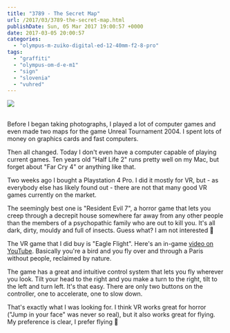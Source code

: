 ```yaml
---
title: "3789 - The Secret Map"
url: /2017/03/3789-the-secret-map.html
publishDate: Sun, 05 Mar 2017 19:00:57 +0000
date: 2017-03-05 20:00:57
categories: 
  - "olympus-m-zuiko-digital-ed-12-40mm-f2-8-pro"
tags: 
  - "graffiti"
  - "olympus-om-d-e-m1"
  - "sign"
  - "slovenia"
  - "vuhred"
---
```

<div class="container">
<div class="center"><a target="_blank" href="https://d25zfm9zpd7gm5.cloudfront.net/1200x1200/2016/20160820_133456_lr.jpg"><img class="webfeedsFeaturedVisual" src="https://d25zfm9zpd7gm5.cloudfront.net/0600x0600/2016/20160820_133456_lr.jpg" /></a></div>
</div>
<br />

Before I began taking photographs, I played a lot of computer games and even made two maps for the game Unreal Tournament 2004. I spent lots of money on graphics cards and fast computers.

Then all changed. Today I don't even have a computer capable of playing current games. Ten years old "Half Life 2" runs pretty well on my Mac, but forget about "Far Cry 4" or anything like that.

Two weeks ago I bought a Playstation 4 Pro. I did it mostly for VR, but - as everybody else has likely found out - there are not that many good VR games currently on the market. 

The seemingly best one is "Resident Evil 7", a horror game that lets you creep through a decrepit house somewhere far away from any other people than the members of a psychopathic family who are out to kill you. It's all dark, dirty, mouldy and full of insects. Guess what? I am not interested 🙂

The VR game that I did buy is "Eagle Flight". Here's an in-game <a href="https://www.youtube.com/watch?v=4TJdTB5qQjA" target="_blank">video on YouTube</a>. Basically you're a bird and you fly over and through a Paris without people, reclaimed by nature. 

The game has a great and intuitive control system that lets you fly wherever you look. Tilt your head to the right and you make a turn to the right, tilt to the left and turn left. It's that easy. There are only two buttons on the controller, one to accelerate, one to slow down.

That's exactly what I was looking for. I think VR works great for horror ("Jump in your face" was never so real), but it also works great for flying. My preference is clear, I prefer flying 🙂

